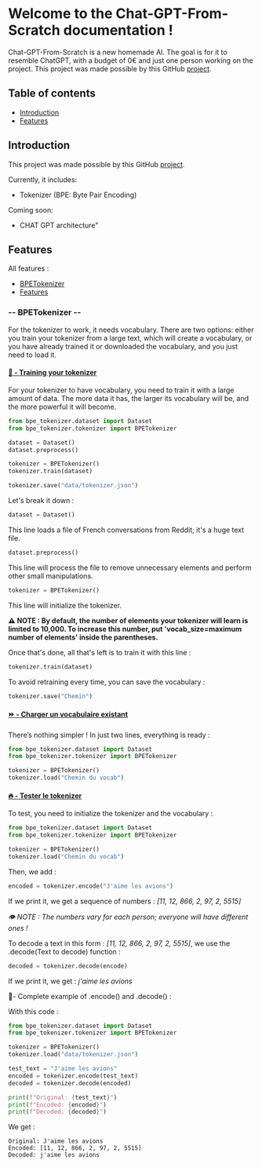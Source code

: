 # Welcome to the Chat-GPT-From-Scratch documentation !

Chat-GPT-From-Scratch is a new homemade AI. The goal is for it to resemble ChatGPT, with a budget of 0€ and just one person working on the project. This project was made possible by this GitHub [project](https://github.com/ThePixelCrafted/chatgpt_de_zero).

## Table of contents
- [Introduction](#introduction)
- [Features](#features)

## Introduction
This project was made possible by this GitHub [project](https://github.com/ThePixelCrafted/chatgpt_de_zero).

Currently, it includes:

- Tokenizer (BPE: Byte Pair Encoding)

Coming soon:

- CHAT GPT architecture"

## Features
All features :
- [BPETokenizer](#---bpetokenizer---)
- [Features](#features)
  
### -- BPETokenizer --
For the tokenizer to work, it needs vocabulary. There are two options: either you train your tokenizer from a large text, which will create a vocabulary, or you have already trained it or downloaded the vocabulary, and you just need to load it.

#### <u>🧠 - Training your tokenizer</u> 
For your tokenizer to have vocabulary, you need to train it with a large amount of data. The more data it has, the larger its vocabulary will be, and the more powerful it will become.

```python
from bpe_tokenizer.dataset import Dataset
from bpe_tokenizer.tokenizer import BPETokenizer

dataset = Dataset()
dataset.preprocess()

tokenizer = BPETokenizer()
tokenizer.train(dataset)

tokenizer.save("data/tokenizer.json")
```

Let's break it down :
```python
dataset = Dataset()
```
This line loads a file of French conversations from Reddit; it's a huge text file.

```python
dataset.preprocess()
```
This line will process the file to remove unnecessary elements and perform other small manipulations.
```python
tokenizer = BPETokenizer()
```
This line will initialize the tokenizer.

**⚠️ NOTE : By default, the number of elements your tokenizer will learn is limited to 10,000. To increase this number, put 'vocab_size=maximum number of elements' inside the parentheses.**

Once that's done, all that's left is to train it with this line :

```python
tokenizer.train(dataset)
```

To avoid retraining every time, you can save the vocabulary :

```python
tokenizer.save("Chemin")
```

#### <u>⏩ - Charger un vocabulaire existant</u>

There’s nothing simpler ! In just two lines, everything is ready :

```python
from bpe_tokenizer.dataset import Dataset
from bpe_tokenizer.tokenizer import BPETokenizer

tokenizer = BPETokenizer()
tokenizer.load("Chemin du vocab")
```

#### <u>🔥 - Tester le tokenizer</u>

To test, you need to initialize the tokenizer and the vocabulary :

```python
from bpe_tokenizer.dataset import Dataset
from bpe_tokenizer.tokenizer import BPETokenizer

tokenizer = BPETokenizer()
tokenizer.load("Chemin du vocab")
```

Then, we add :

```python
encoded = tokenizer.encode("J'aime les avions")
```
If we print it, we get a sequence of numbers : *[11, 12, 866, 2, 97, 2, 5515]*

*👁️ NOTE : The numbers vary for each person; everyone will have different ones !*

To decode a text in this form : *[11, 12, 866, 2, 97, 2, 5515]*, we use the .decode(Text to decode) function :
```python
decoded = tokenizer.decode(encode)
```
If we print it, we get : *j'aime les avions*

🔰- Complete example of .encode() and .decode() :

With this code :
```python
from bpe_tokenizer.dataset import Dataset
from bpe_tokenizer.tokenizer import BPETokenizer

tokenizer = BPETokenizer()
tokenizer.load("data/tokenizer.json")

test_text = "J'aime les avions"
encoded = tokenizer.encode(test_text)
decoded = tokenizer.decode(encoded)

print(f"Original: {test_text}")
print(f"Encoded: {encoded}")
print(f"Decoded: {decoded}")
```
We get :
```text
Original: J'aime les avions
Encoded: [11, 12, 866, 2, 97, 2, 5515]
Decoded: j'aime les avions
```

